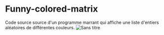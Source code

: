 # Funny-colored-matrix
Code source source d'un programme marrant qui affiche une liste d'entiers aléatoires de différentes couleurs.
![Sans titre](https://user-images.githubusercontent.com/89702597/138938052-31efef1c-cf45-4b5f-afe6-ea8d19573736.png)
